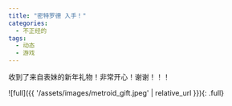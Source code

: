 ```yaml
---
title: "密特罗德 入手！"
categories:
  - 不正经的
tags:
  - 动态
  - 游戏
---
```


收到了来自表妹的新年礼物！非常开心！谢谢！！！

![full]({{ '/assets/images/metroid_gift.jpeg' | relative_url }}){: .full}
